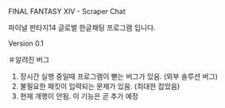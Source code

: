 FINAL FANTASY XIV - Scraper Chat

파이널 판타지14 글로벌 한글채팅 프로그램 입니다.

 Version
 0.1
 
 ＃알려진 버그

1. 장시간 실행 중일때 프로그램이 뻗는 버그가 있음. (외부 솔루션 버그)
2. 불필요한 패킷이 입력되는 문제가 있음. (최대한 잡았음)
3. 현재 개행이 안됨. 이 기능은 곧 추가 예정
